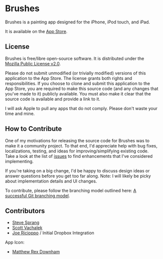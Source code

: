 Brushes
=======

Brushes is a painting app designed for the iPhone, iPod touch, and iPad.

It is available on the [App Store](https://itunes.apple.com/app/id545366251).

License
-------

Brushes is free/libre open-source software. It is distributed under the [Mozilla Public License v2.0](http://mozilla.org/MPL/2.0/).

Please do not submit unmodified (or trivially modified) versions of this application to the App Store. The license grants both rights and responsibilities. If you choose to clone and submit this application to the App Store, you are required to make this source code (and any changes that you've made to it) publicly available. You must also make it clear that the source code is available and provide a link to it.

I will ask Apple to pull any apps that do not comply. Please don't waste your time and mine.

How to Contribute
-----------------

One of my motivations for releasing the source code for Brushes was to make it a community project. To that end, I'd appreciate help with bug fixes, localizations, testing, and ideas for improving/simplifying existing code. Take a look at the list of [issues](https://github.com/sprang/Brushes/issues) to find enhancements that I've considered implementing.

If you're taking on a big change, I'd be happy to discuss design ideas or answer questions before you get too far along. Note: I will likely be picky about implementation details and UI changes.

To contribute, please follow the branching model outlined here: [A successful Git branching model](http://nvie.com/posts/a-successful-git-branching-model/).

Contributors
------------

* [Steve Sprang](https://github.com/sprang)
* [Scott Vachalek](https://github.com/svachalek)
* [Joe Ricioppo](https://github.com/joericioppo) / Initial Dropbox Integration

App Icon:

* [Matthew Rex Downham](http://www.mrexd.com/)

